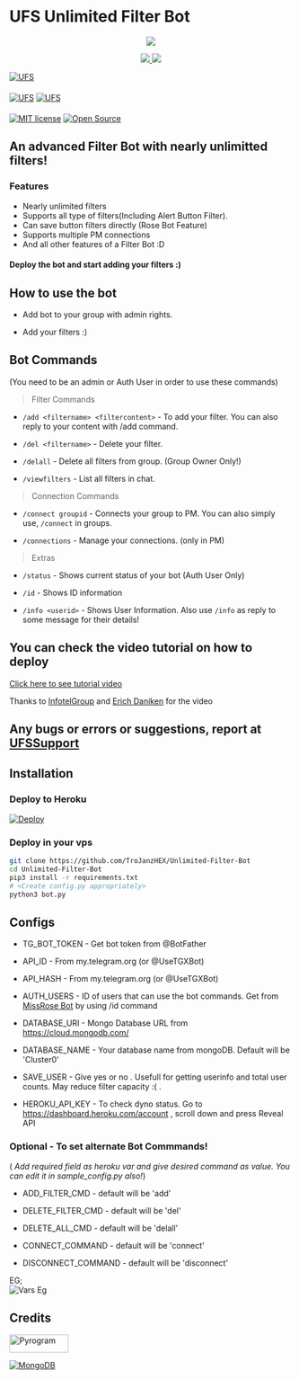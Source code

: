 # UFS Unlimited Filter Bot


<p align="center">
  <a href="https://www.python.org">
    <img src="http://ForTheBadge.com/images/badges/made-with-python.svg">

  </a>
</p>
<p align="center">
  <a href="https://github.com/jinspalakkattu/UFS-Filter-Bot/stargazers">
    <img src="https://img.shields.io/github/stars/jinspalakkattu/UFS-Filter-Bot?style=social">

  </a>
  
  <a href="https://github.com/jinspalakkattu/UFS-Filter-Bot/fork">
    <img src="https://img.shields.io/github/forks/jinspalakkattu/UFS-Filter-Bot?label=Fork&style=social">

  </a>  
</p>

[![UFS](https://img.shields.io/badge/UniveralFilmStudio-Channel-orange?style=for-the-badge&logo=telegram)](https://t.me/joinchat/7qlEga5lO0o2MTg0)  
ㅤㅤㅤㅤㅤㅤㅤ  
[![UFS](https://img.shields.io/badge/UniveralFilmStudio-Support-red?style=flat&logo=telegram)](https://t.me/joinchat/YS-WlsUC9nFiOWM0)  [![UFS](https://img.shields.io/badge/UniveralFilmStudio-Website-red?style=flat&logo=CodersRank)](https://t.me/joinchat/YS-WlsUC9nFiOWM0)  
ㅤㅤㅤㅤㅤㅤㅤ  
[![MIT license](https://img.shields.io/badge/License-MIT-blue?style=flat)](https://github.com/jinspalakkattu/UFS-Filter-Bot/blob/main/LICENSE)  [![Open Source](https://badges.frapsoft.com/os/v2/open-source.svg?v=103)](https://github.com/jinspalakkattu/UFS-Filter-Bot)


## An advanced Filter Bot with nearly unlimitted filters!


### Features
* Nearly unlimited filters
* Supports all type of filters(Including Alert Button Filter).
* Can save button filters directly (Rose Bot Feature)
* Supports multiple PM connections
* And all other features of a Filter Bot :D


#### Deploy the bot and start adding your filters :)


## How to use the bot
* Add bot to your group with admin rights.

* Add your filters :)


## Bot Commands

(You need to be an admin or Auth User in order to use these commands)

> Filter Commands
* `/add <filtername> <filtercontent>`  -  To add your filter. You can also reply to your content with /add command.

* `/del <filtername>`  -  Delete your filter.

* `/delall`  -  Delete all filters from group. (Group Owner Only!)

* `/viewfilters`  -  List all filters in chat.

> Connection Commands
* `/connect groupid`  -  Connects your group to PM. You can also simply use, `/connect` in groups.

* `/connections`  -  Manage your connections. (only in PM)

> Extras
* `/status`  -  Shows current status of your bot (Auth User Only)

* `/id`  -  Shows ID information

* `/info <userid>`  -  Shows User Information. Also use `/info` as reply to some message for their details!


## You can check the video tutorial on how to deploy

[Click here to see tutorial video](https://youtu.be/hkmc3e7U7R4)

Thanks to [InfotelGroup](https://telegram.dog/InFoTelGroup) and [Erich Daniken](https://telegram.dog/ErichDaniken) for the video


## Any bugs or errors or suggestions, report at [UFSSupport](https://t.me/joinchat/YS-WlsUC9nFiOWM0)


## Installation

### Deploy to Heroku
[![Deploy](https://www.herokucdn.com/deploy/button.svg)](https://heroku.com/deploy?template=https://github.com/jinspalakkattu/UFS-Filter-Bot)

### Deploy in your vps
```sh
git clone https://github.com/TroJanzHEX/Unlimited-Filter-Bot
cd Unlimited-Filter-Bot
pip3 install -r requirements.txt
# <Create config.py appropriately>
python3 bot.py
```


## Configs

* TG_BOT_TOKEN  - Get bot token from @BotFather

* API_ID        - From my.telegram.org (or @UseTGXBot)

* API_HASH      - From my.telegram.org (or @UseTGXBot)

* AUTH_USERS  - ID of users that can use the bot commands. Get from [MissRose Bot](https://telegram.dog/MissRose_bot) by using /id command

* DATABASE_URI  - Mongo Database URL from https://cloud.mongodb.com/

* DATABASE_NAME  - Your database name from mongoDB. Default will be 'Cluster0'

* SAVE_USER  -  Give yes or no . Usefull for getting userinfo and total user counts. May reduce filter capacity :( .

* HEROKU_API_KEY  -  To check dyno status. Go to https://dashboard.heroku.com/account , scroll down and press Reveal API


### Optional - To set alternate Bot Commmands!
( *Add required field as heroku var and give desired command as value. You can edit it in sample_config.py also!*)

* ADD_FILTER_CMD  -  default will be 'add'

* DELETE_FILTER_CMD  -  default will be 'del'

* DELETE_ALL_CMD  -  default will be 'delall'

* CONNECT_COMMAND  -  default will be 'connect'

* DISCONNECT_COMMAND  -  default will be 'disconnect'

EG;  
![Vars Eg](https://telegra.ph/file/1f956f3491f2f20a9c1ec.jpg)

## Credits

<p align="left">
  <a href="https://github.com/pyrogram/pyrogram">
    <img alt="Pyrogram" src ="https://i.imgur.com/BOgY9ai.png" width="104.75" height="32"/>
  </a>
</p>

<p align="left">
  <a href="https://docs.mongodb.com">
    <img alt="MongoDB" src ="https://img.shields.io/badge/MongoDB-%234ea94b.svg?&style=for-the-badge&logo=mongodb&logoColor=white"/>
  </a>
</p>
